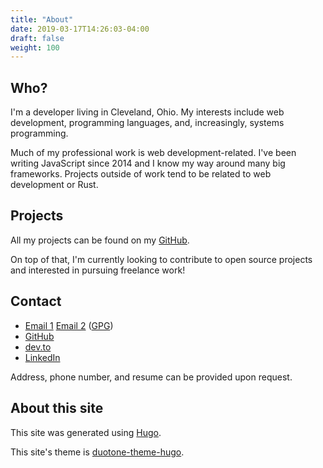 ```yaml
---
title: "About"
date: 2019-03-17T14:26:03-04:00
draft: false
weight: 100
---
```


## Who?

I'm a developer living in Cleveland, Ohio. My interests include web development,
programming languages, and, increasingly, systems programming.

Much of my professional work is web development-related. I've been writing 
JavaScript since 2014 and I know my way around many big frameworks.
Projects outside of work tend to be related to web development or Rust.

## Projects

All my projects can be found on my [GitHub](https://github.com/rfaulhaber).

On top of that, I'm currently looking to contribute to open source projects
and interested in pursuing freelance work!

## Contact

- [Email 1](mailto:faulhaberryan@gmail.com) [Email 2](mailto:ryan@sys9.net) ([GPG](/gpg1.txt))
- [GitHub](https://github.com/rfaulhaber)
- [dev.to](https://dev.to/rfaulhaber)
- [LinkedIn](https://www.linkedin.com/in/ryan-faulhaber-7438111a8/)

Address, phone number, and resume can be provided upon request.

## About this site

This site was generated using [Hugo](https://gohugo.io).

This site's theme is [duotone-theme-hugo](https://github.com/rfaulhaber/duotone-theme-hugo).
